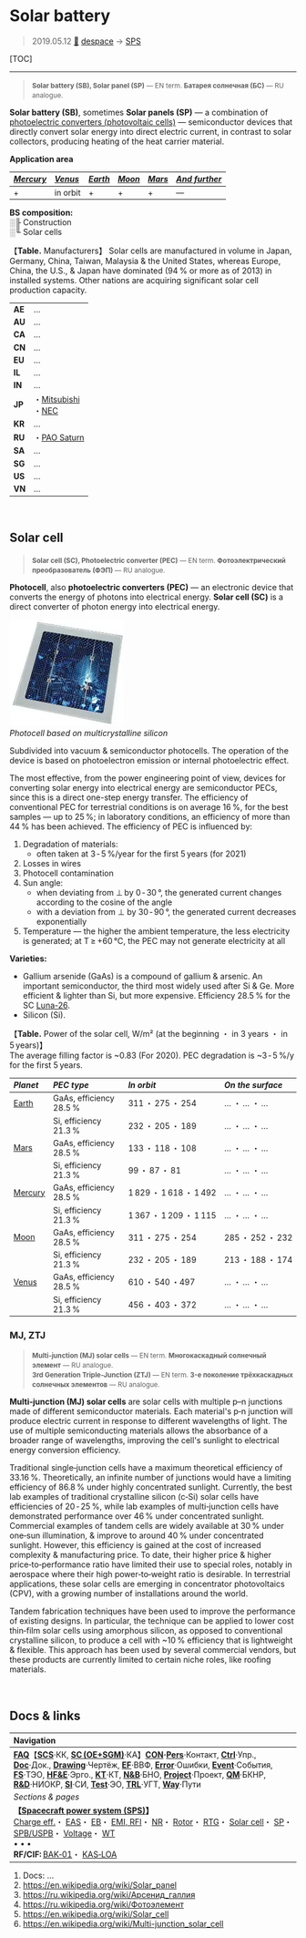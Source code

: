 # Solar battery
> 2019.05.12 [🚀](../index/index.md) [despace](index.md) → [SPS](sps.md)

[TOC]

---

> <small>**Solar battery (SB), Solar panel (SP)** — EN term. **Батарея солнечная (БС)** — RU analogue.</small>

**Solar battery (SB)**, sometimes **Solar panels (SP)** — a combination of [photoelectric converters (photovoltaic cells)](sp.md) — semiconductor devices that directly convert solar energy into direct electric current, in contrast to solar collectors, producing heating of the heat carrier material.

**Application area**

|*[Mercury](mercury.md)*|*[Venus](venus.md)*|*[Earth](earth.md)*|*[Moon](moon.md)*|*[Mars]( mars.md)*|*[And further](index.md)*|
|:--|:--|:--|:--|:--|:--|
|+|in orbit|+|+|+|—|

**BS composition:**  
░╟ Construction  
░╙ Solar cells

【**Table.** Manufacturers】 Solar cells are manufactured in volume in Japan, Germany, China, Taiwan, Malaysia & the United States, whereas Europe, China, the U.S., & Japan have dominated (94 % or more as of 2013) in installed systems. Other nations are acquiring significant solar cell production capacity.

| | |
|:--|:--|
|**AE**|…|
|**AU**|…|
|**CA**|…|
|**CN**|…|
|**EU**|…|
|**IL**|…|
|**IN**|…|
|**JP**|・[Mitsubishi](contact/mitsubishi.md)<br> ・[NEC](contact/nec.md)|
|**KR**|…|
|**RU**|・[PAO Saturn](contact/pao_saturn.md)|
|**SA**|…|
|**SG**|…|
|**US**|…|
|**VN**|…|



<p style="page-break-after:always"> </p>

## Solar cell
> <small>**Solar cell (SC), Photoelectric converter (PEC)** — EN term. **Фотоэлектрический преобразователь (ФЭП)** — RU analogue.</small>

**Photocell**, also **photoelectric converters (PEC)** — an electronic device that converts the energy of photons into electrical energy. **Solar cell (SС)** is a direct converter of photon energy into electrical energy.

[![](f/sps/solar_cell_4inch_poly_thumb.webp)](f/sps/solar_cell_4inch_poly.jpg)  
*Photocell based on multicrystalline silicon*

Subdivided into vacuum & semiconductor photocells. The operation of the device is based on photoelectron emission or internal photoelectric effect.

The most effective, from the power engineering point of view, devices for converting solar energy into electrical energy are semiconductor PECs, since this is a direct one-step energy transfer. The efficiency of conventional PEC for terrestrial conditions is on average 16 %, for the best samples — up to 25 %; in laboratory conditions, an efficiency of more than 44 % has been achieved. The efficiency of PEC is influenced by:

   1. Degradation of materials:
      - often taken at 3 ‑ 5 %/year for the first 5 years (for 2021)
   1. Losses in wires
   1. Photocell contamination
   1. Sun angle:
      - when deviating from ⊥ by 0 ‑ 30 °, the generated current changes according to the cosine of the angle
      - with a deviation from ⊥ by 30 ‑ 90 °, the generated current decreases exponentially
   1. Temperature — the higher the ambient temperature, the less electricity is generated; at T ≥ +60 ℃, the PEC may not generate electricity at all

**Varieties:**

   - Gallium arsenide (GaAs) is a compound of gallium & arsenic. An important semiconductor, the third most widely used after Si & Ge. More efficient & lighter than Si, but more expensive. Efficiency 28.5 % for the SC [Luna-26](luna_26.md).
   - Silicon (Si).

【**Table.** Power of the solar cell, W/m² (at the beginning ・ in 3 years ・ in 5 years)】  
The average filling factor is ~0.83 (For 2020). PEC degradation is ~3 ‑ 5 %/y for the first 5 years.

|*Planet*|*PEC type*|*In orbit*|*On the surface*|
|:--|:--|:--|:--|
|[Earth](earth.md)|GaAs, efficiency 28.5 %|311 ・ 275 ・ 254|… ・ … ・ …|
| |Si, efficiency 21.3 %|232 ・ 205 ・ 189|… ・ … ・ …|
|[Mars](mars.md)|GaAs, efficiency 28.5 %|133 ・ 118 ・ 108|… ・ … ・ …|
| |Si, efficiency 21.3 %|99 ・ 87 ・ 81|… ・ … ・ …|
|[Mercury](mercury.md)|GaAs, efficiency 28.5 %|1 829 ・ 1 618 ・ 1 492|… ・ … ・ …|
| |Si, efficiency 21.3 %|1 367 ・ 1 209 ・ 1 115|… ・ … ・ …|
|[Moon](moon.md)|GaAs, efficiency 28.5 %|311 ・ 275 ・ 254|285 ・ 252 ・ 232|
| |Si, efficiency 21.3 %|232 ・ 205 ・ 189|213 ・ 188 ・ 174|
|[Venus](venus.md)|GaAs, efficiency 28.5 %|610 ・ 540 ・497|… ・ … ・ …|
| |Si, efficiency 21.3 %|456 ・ 403 ・ 372|… ・ … ・ …|



### MJ, ZTJ
> <small>**Multi‑junction (MJ) solar cells** — EN term. **Многокаскадный солнечный элемент** — RU analogue.</small>  
> <small>**3rd Generation Triple-Junction (ZTJ)** — EN term. **3-е поколение трёхкаскадных солнечных элементов** — RU analogue.</small>

**Multi‑junction (MJ) solar cells** are solar cells with multiple p–n junctions made of different semiconductor materials. Each material's p‑n junction will produce electric current in response to different wavelengths of light. The use of multiple semiconducting materials allows the absorbance of a broader range of wavelengths, improving the cell's sunlight to electrical energy conversion efficiency.

Traditional single‑junction cells have a maximum theoretical efficiency of 33.16 %. Theoretically, an infinite number of junctions would have a limiting efficiency of 86.8 % under highly concentrated sunlight. Currently, the best lab examples of traditional crystalline silicon (c‑Si) solar cells have efficiencies of 20 ‑ 25 %, while lab examples of multi‑junction cells have demonstrated performance over 46 % under concentrated sunlight. Commercial examples of tandem cells are widely available at 30 % under one‑sun illumination, & improve to around 40 % under concentrated sunlight. However, this efficiency is gained at the cost of increased complexity & manufacturing price. To date, their higher price & higher price‑to‑performance ratio have limited their use to special roles, notably in aerospace where their high power‑to‑weight ratio is desirable. In terrestrial applications, these solar cells are emerging in concentrator photovoltaics (CPV), with a growing number of installations around the world.

Tandem fabrication techniques have been used to improve the performance of existing designs. In particular, the technique can be applied to lower cost thin‑film solar cells using amorphous silicon, as opposed to conventional crystalline silicon, to produce a cell with ~10 % efficiency that is lightweight & flexible. This approach has been used by several commercial vendors, but these products are currently limited to certain niche roles, like roofing materials.



<p style="page-break-after:always"> </p>

## Docs & links
|Navigation|
|:--|
|**[FAQ](faq.md)**【**[SCS](scs.md)**·КК, **[SC (OE+SGM)](sc.md)**·КА】**[CON](contact.md)·[Pers](person.md)**·Контакт, **[Ctrl](control.md)**·Упр., **[Doc](doc.md)**·Док., **[Drawing](drawing.md)**·Чертёж, **[EF](ef.md)**·ВВФ, **[Error](error.md)**·Ошибки, **[Event](event.md)**·События, **[FS](fs.md)**·ТЭО, **[HF&E](hfe.md)**·Эрго., **[KT](kt.md)**·КТ, **[N&B](nnb.md)**·БНО, **[Project](project.md)**·Проект, **[QM](qm.md)**·БКНР, **[R&D](rnd.md)**·НИОКР, **[SI](si.md)**·СИ, **[Test](test.md)**·ЭО, **[TRL](trl.md)**·УГТ, **[Way](way.md)**·Пути|
|*Sections & pages*|
|**【[Spacecraft power system (SPS)](sps.md)】**<br> [Charge eff.](charge_eff.md)・ [EAS](eas.md)・ [EB](eb.md)・ [EMI, RFI](emi.md)・ [NR](nr.md)・ [Rotor](iu.md)・ [RTG](rtg.md)・ [Solar cell](sp.md)・ [SP](sp.md)・ [SPB/USPB](suspb.md)・ [Voltage](sps.md)・ [WT](wt.md)<br>• • •<br> **RF/CIF:** [BAK‑01](eas_lst.md)・ [KAS‑LOA](eas_lst.md)|

   1. Docs: …
   1. <https://en.wikipedia.org/wiki/Solar_panel>
   1. <https://ru.wikipedia.org/wiki/Арсенид_галлия>
   1. <https://ru.wikipedia.org/wiki/Фотоэлемент>
   1. <https://en.wikipedia.org/wiki/Solar_cell>
   1. <https://en.wikipedia.org/wiki/Multi-junction_solar_cell>
